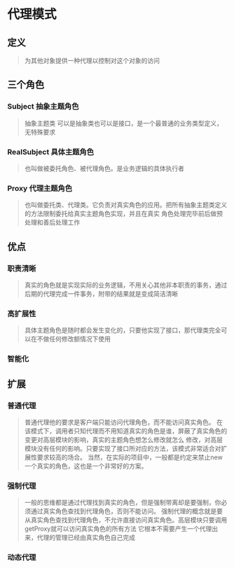 # 代理模式
## 定义
> 为其他对象提供一种代理以控制对这个对象的访问
## 三个角色
### Subject 抽象主题角色
> 抽象主题类 可以是抽象类也可以是接口，是一个最普通的业务类型定义，无特殊要求
### RealSubject 具体主题角色
> 也叫做被委托角色、被代理角色。是业务逻辑的具体执行者
### Proxy   代理主题角色
> 也叫做委托类、代理类。它负责对真实角色的应用。把所有抽象主题类定义的方法限制委托给真实主题角色实现，并且在真实
> 角色处理完毕前后做预处理和善后处理工作
## 优点
### 职责清晰
> 真实的角色就是实现实际的业务逻辑，不用关心其他非本职责的事务，通过后期的代理完成一件事务，附带的结果就是变成简洁清晰
### 高扩展性
> 具体主题角色是随时都会发生变化的，只要他实现了接口，那代理类完全可以在不做任何修改额情况下使用
### 智能化
## 扩展
### 普通代理
> 普通代理他的要求是客户端只能访问代理角色，而不能访问真实角色。
> 在该模式下，调用者只知代理而不用知道真实的角色是谁，屏蔽了真实角色的变更对高层模块的影响，真实的主题角色想怎么修改就怎么
> 修改，对高层模块没有任何的影响。只要实现了接口所对应的方法，该模式非常适合对扩展性要求较高的场合。
> 当然，在实际的项目中，一般都是约定来禁止new 一个真实的角色，这也是一个非常好的方案。
### 强制代理
> 一般的思维都是通过代理找到真实的角色，但是强制带离却是要强制，你必须通过真实角色查找到代理角色，否则不能访问。
> 强制代理的概念就是要从真实角色查找到代理角色，不允许直接访问真实角色。高层模块只要调用getProxy就可以访问真实角色的所有方法
> 它根本不需要产生一个代理出来，代理的管理已经由真实角色自己完成
### 动态代理